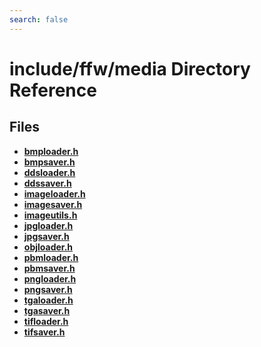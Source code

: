 ```yaml
---
search: false
---
```


# include/ffw/media Directory Reference

## Files

* **[bmploader.h](bmploader_8h.md)**
* **[bmpsaver.h](bmpsaver_8h.md)**
* **[ddsloader.h](ddsloader_8h.md)**
* **[ddssaver.h](ddssaver_8h.md)**
* **[imageloader.h](imageloader_8h.md)**
* **[imagesaver.h](imagesaver_8h.md)**
* **[imageutils.h](imageutils_8h.md)**
* **[jpgloader.h](jpgloader_8h.md)**
* **[jpgsaver.h](jpgsaver_8h.md)**
* **[objloader.h](objloader_8h.md)**
* **[pbmloader.h](pbmloader_8h.md)**
* **[pbmsaver.h](pbmsaver_8h.md)**
* **[pngloader.h](pngloader_8h.md)**
* **[pngsaver.h](pngsaver_8h.md)**
* **[tgaloader.h](tgaloader_8h.md)**
* **[tgasaver.h](tgasaver_8h.md)**
* **[tifloader.h](tifloader_8h.md)**
* **[tifsaver.h](tifsaver_8h.md)**
